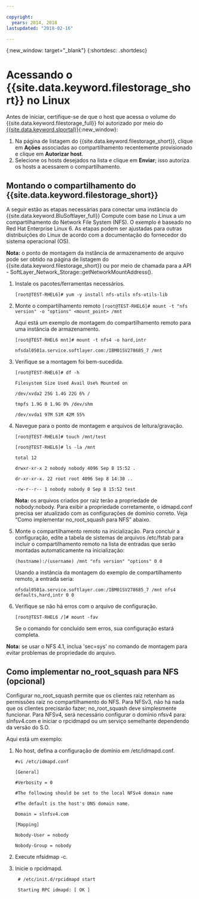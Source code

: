 ```yaml
---

copyright:
  years: 2014, 2018
lastupdated: "2018-02-16"

---
```

{:new_window: target="_blank"}
{:shortdesc: .shortdesc}

# Acessando o {{site.data.keyword.filestorage_short}} no Linux

Antes de iniciar, certifique-se de que o host que acessa o volume do {{site.data.keyword.filestorage_full}} foi autorizado por meio do [{{site.data.keyword.slportal}}](https://control.softlayer.com/){:new_window}:

1. Na página de listagem do {{site.data.keyword.filestorage_short}}, clique em **Ações** associadas ao compartilhamento recentemente provisionado e clique em **Autorizar host**.
2. Selecione os hosts desejados na lista e clique em **Enviar**; isso autoriza os hosts a acessarem o compartilhamento.

## Montando o compartilhamento do {{site.data.keyword.filestorage_short}}

A seguir estão as etapas necessárias para conectar uma instância do {{site.data.keyword.BluSoftlayer_full}} Compute com base no Linux a um compartilhamento do Network File System (NFS). O exemplo é baseado no Red Hat Enterprise Linux 6. As etapas podem ser ajustadas para outras distribuições do Linux de acordo com a documentação do fornecedor do sistema operacional (OS).

**Nota:** o ponto de montagem da instância de armazenamento de arquivo pode ser obtido na página de listagem do {{site.data.keyword.filestorage_short}} ou por meio de chamada para a API - SoftLayer_Network_Storage::getNetworkMountAddress().

1. Instale os pacotes/ferramentas necessários.

    `[root@TEST-RHEL6]# yum -y install nfs-utils nfs-utils-lib
    `
2. Monte o compartilhamento remoto
    `[root@TEST-RHEL6]# mount -t "nfs version" -o "options" <mount_point> /mnt`
    
    Aqui está um exemplo de montagem do compartilhamento remoto para uma instância de armazenamento.
    
    `[root@TEST-RHEL6 mnt]# mount -t nfs4 -o hard,intr`
    
    `nfsdal0501a.service.softlayer.com:/IBM01SV278685_7 /mnt`
 
3. Verifique se a montagem foi bem-sucedida.

    `[root@TEST-RHEL6]# df -h`
    
    `Filesystem Size Used Avail Use% Mounted on`
    
    `/dev/xvda2 25G 1.4G 22G 6% /`
    
    `tmpfs 1.9G 0 1.9G 0% /dev/shm`
    
    `/dev/xvda1 97M 51M 42M 55%`
    
4. Navegue para o ponto de montagem e arquivos de leitura/gravação.

    `[root@TEST-RHEL6]# touch /mnt/test`
    
    `[root@TEST-RHEL6]# ls -la /mnt`
    
    `total 12
`
    
    `drwxr-xr-x 2 nobody nobody 4096 Sep 8 15:52 .`
    
    `dr-xr-xr-x. 22 root root 4096 Sep 8 14:30 ..`
    
    `-rw-r--r-- 1 nobody nobody 0 Sep 8 15:52 test`

    **Nota:** os arquivos criados por raiz terão a propriedade de nobody:nobody. Para exibir a propriedade corretamente, o idmapd.conf precisa ser atualizado com as configurações de domínio correto. Veja “Como implementar no_root_squash para NFS” abaixo.
    
5. Monte o compartilhamento remoto na inicialização. Para concluir a configuração, edite a tabela de sistemas de arquivos /etc/fstab para incluir o compartilhamento remoto na lista de entradas que serão montadas automaticamente na inicialização:

    `(hostname):/(username) /mnt "nfs version" "options" 0 0`
    
    Usando a instância da montagem do exemplo de compartilhamento remoto, a entrada seria:
    
    `nfsdal0501a.service.softlayer.com:/IBM01SV278685_7 /mnt nfs4 defaults,hard,intr 0 0`
    
6.  Verifique se não há erros com o arquivo de configuração.

    `[root@TEST-RHEL6 /]# mount -fav`
    
    Se o comando for concluído sem erros, sua configuração estará completa.

**Nota:** se usar o NFS 4.1, inclua 'sec=sys' no comando de montagem para evitar problemas de propriedade do arquivo.

 
## Como implementar no_root_squash para NFS (opcional)

Configurar no_root_squash permite que os clientes raiz retenham as permissões raiz no compartilhamento do NFS. Para NFSv3, não há nada que os clientes precisarão fazer; no_root_squash deve simplesmente funcionar.
Para NFSv4, será necessário configurar o domínio nfsv4 para: slnfsv4.com e iniciar o rpcidmapd ou um serviço semelhante dependendo da versão do S.O.

Aqui está um exemplo:

1. No host, defina a configuração de domínio em /etc/idmapd.conf.

    `#vi /etc/idmapd.conf`
    
    `[General]`
    
    `#Verbosity = 0`
    
    `#The following should be set to the local NFSv4 domain name`
    
    `#The default is the host's DNS domain name.`
    
    `Domain = slnfsv4.com`
    
    `[Mapping]`
    
    `Nobody-User = nobody`
    
    `Nobody-Group = nobody`
    
2. Execute nfsidmap -c.
3. Inicie o rpcidmapd.

   ` # /etc/init.d/rpcidmapd start`
   
   ` Starting RPC idmapd: [ OK ]`
